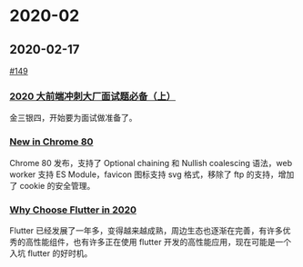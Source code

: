 # 2020-02

## 2020-02-17

[#149](https://github.com/CtripFE/fe-weekly/issues/149)

### [2020 大前端冲刺大厂面试题必备（上）](https://mp.weixin.qq.com/s/8GJhks2F-XJPJiAZinzWHQ)

金三银四，开始要为面试做准备了。

### [New in Chrome 80](https://developers.google.com/web/updates/2020/02/nic80)

Chrome 80 发布，支持了 Optional chaining 和 Nullish coalescing 语法，web worker 支持 ES Module，favicon 图标支持 svg 格式，移除了 ftp 的支持，增加了 cookie 的安全管理。

### [Why Choose Flutter in 2020](https://levelup.gitconnected.com/why-choose-flutter-in-2020-22d87e60200a)

Flutter 已经发展了一年多，变得越来越成熟，周边生态也逐渐在完善，有许多优秀的高性能组件，也有许多正在使用 flutter 开发的高性能应用，现在可能是一个入坑 flutter 的好时机。
